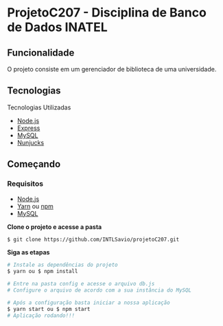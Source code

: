 # ProjetoC207 - Disciplina de Banco de Dados INATEL
## Funcionalidade
O projeto consiste em um gerenciador de biblioteca de uma universidade.

## Tecnologias

Tecnologias Utilizadas

- [Node.js](https://nodejs.org/en/)
- [Express](https://expressjs.com/pt-br/)
- [MySQL](https://www.mysql.com/)
- [Nunjucks](https://mozilla.github.io/nunjucks/)


## Começando
### Requisitos
- [Node.js](https://nodejs.org/en/)
- [Yarn](https://classic.yarnpkg.com/) ou [npm](https://www.npmjs.com/)
- [MySQL](https://www.mysql.com/)

**Clone o projeto e acesse a pasta**

```bash
$ git clone https://github.com/INTLSavio/projetoC207.git
```

**Siga as etapas**

```bash
# Instale as dependências do projeto
$ yarn ou $ npm install

# Entre na pasta config e acesse o arquivo db.js
# Configure o arquivo de acordo com a sua instância do MySQL

# Após a configuração basta iniciar a nossa aplicação
$ yarn start ou $ npm start
# Aplicação rodando!!!
```
